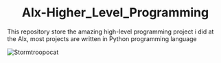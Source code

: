 <h1 align="center">Alx-Higher_Level_Programming</h1>

This repository store the amazing high-level programming project i did at the Alx, most projects are written in Python programming language

![Stormtroopocat](https://octodex.github.com/images/stormtroopocat.jpg "The Stormtroopocat")

